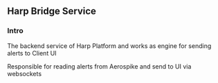 ## Harp Bridge Service

### Intro
The backend service of Harp Platform and works as engine for sending alerts to Client UI

Responsible for reading alerts from Aerospike and send to UI via websockets
